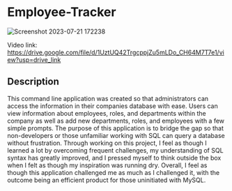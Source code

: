 # Employee-Tracker

![Screenshot 2023-07-21 172238](https://github.com/ShannaRenee/Employee-Tracker/assets/126972906/de46ccc9-2968-4dc9-b869-5f39b7619f89)

Video link: https://drive.google.com/file/d/1UztUQ42TrgcppjZu5mLDo_CH64M7T7e1/view?usp=drive_link

## Description
This command line application was created so that administrators can access the information in their companies database with ease.
Users can view information about employees, roles, and departments within the company as well as add new departments, roles, and employees
with a few simple prompts. The purpose of this application is to bridge the gap so that non-developers or those unfamiliar working with
SQL can query a database without frustration. Through working on this project, I feel as though I learned a lot by overcoming frequent challenges, 
my understanding of SQL syntax has greatly improved, and I pressed myself to think outside the box when I felt as though my inspiration was running dry.
Overall, I feel as though this application challenged me as much as I challenged it, with the outcome being an efficient product for those uninitiated
with MySQL.
